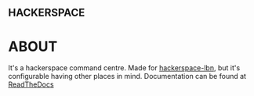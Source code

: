 ## HACKERSPACE

# ABOUT

It's a hackerspace command centre. Made for [hackerspace-lbn](http://www.hackerspace-lbn.pl), but it's configurable having other places in mind. Documentation can be found at [ReadTheDocs](http://hackerspace.readthedocs.io/en/latest/)
